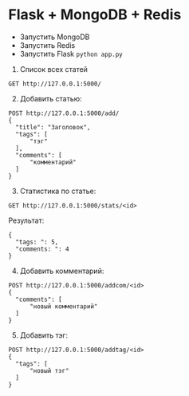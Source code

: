 # Flask + MongoDB + Redis

* Запустить MongoDB 
* Запустить Redis
* Запустить Flask ```python app.py```

1. Список всех статей
```
GET http://127.0.0.1:5000/
```
2. Добавить статью:
  ```
  POST http://127.0.0.1:5000/add/
  {
    "title": "Заголовок",
    "tags": [
        "тэг"
    ],
    "comments": [
        "комментарий"
    ]
  }
  ```
3. Статистика по статье:
  ```
  GET http://127.0.0.1:5000/stats/<id>
  ```
  Результат:
  ```
  {
    "tags: ": 5,
    "comments: ": 4
  }
  ```
 4. Добавить комментарий:
```
POST http://127.0.0.1:5000/addcom/<id>
{
  "comments": [
      "новый комментарий"
  ]
}
```
   5. Добавить тэг: 
```
POST http://127.0.0.1:5000/addtag/<id>
{
  "tags": [
      "новый тэг"
  ]
}
```
